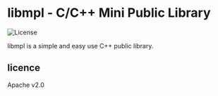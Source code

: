 # libmpl - C/C++ Mini Public Library

![](https://img.shields.io/badge/license-Apache2-green.svg "License")

libmpl is a simple and easy use C++ public library. 

## licence

Apache v2.0
